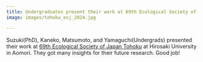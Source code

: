 ```yaml
---
title: Undergraduates present their work at 69th Ecological Society of Japan Tohoku Meeting
image: images/tohoku_esj_2024.jpg

---
```


Suzuki(PhD), Kaneko, Matsumoto, and Yamaguchi(Undergrads) presented their work at [69th Ecological Society of Japan Tohoku](https://sites.google.com/view/esj-tohoku69) at Hirosaki University in Aomori.
They got many insights for their future research. Good job!